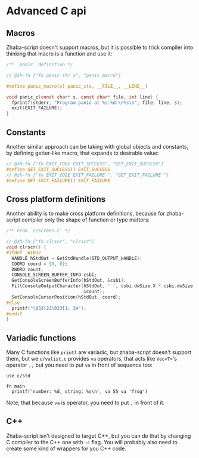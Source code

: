 # Advanced C api

## Macros

Zhaba-script doesn't support macros, but it is possible to trick compiler into thinking that macro is a function and use it:

```c
/** `panic` definition */

// @zh-fn ["fn panic str s", "panic_macro"]

#define panic_macro(s) panic_c(s, __FILE__, __LINE__)

void panic_c(const char* s, const char* file, int line) {
  fprintf(stderr, "Program panic at %s:%d:\n%s\n", file, line, s);
  exit(EXIT_FAILURE);
}
```

## Constants

Another similar approach can be taking with global objects and constants, by defining getter-like macro, that expands to desirable value:

```c
// @zh-fn ["fn EXIT_CODE EXIT_SUCCESS", "GET_EXIT_SUCCESS"]
#define GET_EXIT_SUCCESS() EXIT_SUCCESS
// @zh-fn ["fn EXIT_CODE EXIT_FAILURE ", "GET_EXIT_FAILURE "]
#define GET_EXIT_FAILURE() EXIT_FAILURE
```

## Cross platform definitions

Another ability is to make cross platform definitions, because for zhaba-script compiler only the shape of function or type matters:

```c
/** From `c/screen.c` */

// @zh-fn ["fn clrscr", "clrscr"]
void clrscr() {
#ifdef _WIN32
  HANDLE hStdOut = GetStdHandle(STD_OUTPUT_HANDLE);
  COORD coord = {0, 0};
  DWORD count;
  CONSOLE_SCREEN_BUFFER_INFO csbi;
  GetConsoleScreenBufferInfo(hStdOut, &csbi);
  FillConsoleOutputCharacter(hStdOut, ' ', csbi.dwSize.X * csbi.dwSize.Y, coord,
                             &count);
  SetConsoleCursorPosition(hStdOut, coord);
#else
  printf("\033[2J\033[1; 1H");
#endif
}
```

## Variadic functions

Many C functions like `printf` are variadic, but zhaba-script doesn't support them, but we `c/valist.c` provides `va` operators, that acts like `Vec<T>`'s operator `,,` but you need to put `va` in front of sequence too:

```zh
use c/std

fn main
  printf('number: %d, string: %s\n', va 55 va 'frog')
```

Note, that because `va` is operator, you need to put `,` in front of it.

## C++

Zhaba-script isn't designed to target C++, but you can do that by changing C compiler to the C++ one with `-c` flag. You will probably also need to create some kind of wrappers for you C++ code.
